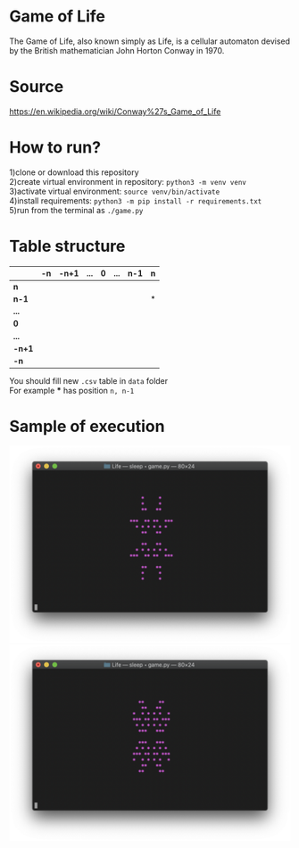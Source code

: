 # Game of Life
The Game of Life, also known simply as Life, is a cellular automaton
devised by the British mathematician John Horton Conway in 1970.

# Source
https://en.wikipedia.org/wiki/Conway%27s_Game_of_Life

# How to run?
1)clone or download this repository  
2)create virtual environment in repository: ```python3 -m venv venv```  
3)activate virtual environment: ```source venv/bin/activate```  
4)install requirements: ```python3 -m pip install -r requirements.txt```  
5)run from the terminal as ```./game.py```  

# Table structure

|          | -n     | -n+1   | ...    | 0      | ...    | n-1    | n     |
|----------|:------:|:------:|:------:|:------:|:------:|:------:|------:|
| **n**    |        |        |        |        |        |        |       |
| **n-1**  |        |        |        |        |        |        | *     |
| **...**  |        |        |        |        |        |        |       |
| **0**    |        |        |        |        |        |        |       |
| **...**  |        |        |        |        |        |        |       |
| **-n+1** |        |        |        |        |        |        |       |
| **-n**   |        |        |        |        |        |        |       |

You should fill new ```.csv``` table in ```data``` folder  
For example __*__ has position ```n, n-1```

# Sample of execution 
![alt-text](https://github.com/AleksandrTolstoy/Game-of-Life/blob/master/samples/%D0%A1%D0%BD%D0%B8%D0%BC%D0%BE%D0%BA%20%D1%8D%D0%BA%D1%80%D0%B0%D0%BD%D0%B0%202020-04-16%20%D0%B2%2017.00.55.png)
![alt-text](https://github.com/AleksandrTolstoy/Game-of-Life/blob/master/samples/%D0%A1%D0%BD%D0%B8%D0%BC%D0%BE%D0%BA%20%D1%8D%D0%BA%D1%80%D0%B0%D0%BD%D0%B0%202020-04-16%20%D0%B2%2017.00.51.png)
